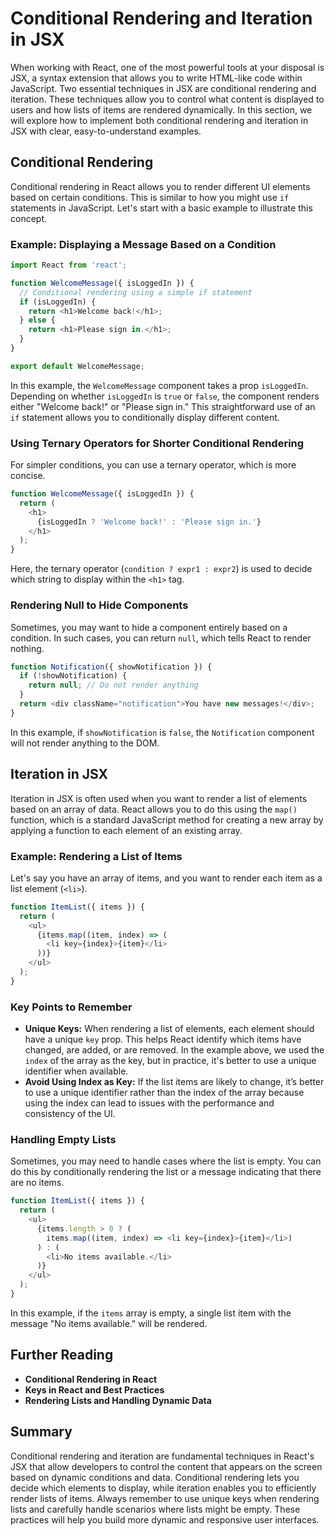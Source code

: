 # Conditional Rendering and Iteration in JSX

When working with React, one of the most powerful tools at your disposal is JSX, a syntax extension that allows you to write HTML-like code within JavaScript. Two essential techniques in JSX are conditional rendering and iteration. These techniques allow you to control what content is displayed to users and how lists of items are rendered dynamically. In this section, we will explore how to implement both conditional rendering and iteration in JSX with clear, easy-to-understand examples.

## Conditional Rendering

Conditional rendering in React allows you to render different UI elements based on certain conditions. This is similar to how you might use `if` statements in JavaScript. Let's start with a basic example to illustrate this concept.

### Example: Displaying a Message Based on a Condition

```javascript
import React from 'react';

function WelcomeMessage({ isLoggedIn }) {
  // Conditional rendering using a simple if statement
  if (isLoggedIn) {
    return <h1>Welcome back!</h1>;
  } else {
    return <h1>Please sign in.</h1>;
  }
}

export default WelcomeMessage;
```

In this example, the `WelcomeMessage` component takes a prop `isLoggedIn`. Depending on whether `isLoggedIn` is `true` or `false`, the component renders either "Welcome back!" or "Please sign in." This straightforward use of an `if` statement allows you to conditionally display different content.

### Using Ternary Operators for Shorter Conditional Rendering

For simpler conditions, you can use a ternary operator, which is more concise.

```javascript
function WelcomeMessage({ isLoggedIn }) {
  return (
    <h1>
      {isLoggedIn ? 'Welcome back!' : 'Please sign in.'}
    </h1>
  );
}
```

Here, the ternary operator (`condition ? expr1 : expr2`) is used to decide which string to display within the `<h1>` tag.

### Rendering Null to Hide Components

Sometimes, you may want to hide a component entirely based on a condition. In such cases, you can return `null`, which tells React to render nothing.

```javascript
function Notification({ showNotification }) {
  if (!showNotification) {
    return null; // Do not render anything
  }
  return <div className="notification">You have new messages!</div>;
}
```

In this example, if `showNotification` is `false`, the `Notification` component will not render anything to the DOM.

## Iteration in JSX

Iteration in JSX is often used when you want to render a list of elements based on an array of data. React allows you to do this using the `map()` function, which is a standard JavaScript method for creating a new array by applying a function to each element of an existing array.

### Example: Rendering a List of Items

Let's say you have an array of items, and you want to render each item as a list element (`<li>`).

```javascript
function ItemList({ items }) {
  return (
    <ul>
      {items.map((item, index) => (
        <li key={index}>{item}</li>
      ))}
    </ul>
  );
}
```

### Key Points to Remember

- **Unique Keys:** When rendering a list of elements, each element should have a unique `key` prop. This helps React identify which items have changed, are added, or are removed. In the example above, we used the `index` of the array as the key, but in practice, it's better to use a unique identifier when available.
- **Avoid Using Index as Key:** If the list items are likely to change, it’s better to use a unique identifier rather than the index of the array because using the index can lead to issues with the performance and consistency of the UI.

### Handling Empty Lists

Sometimes, you may need to handle cases where the list is empty. You can do this by conditionally rendering the list or a message indicating that there are no items.

```javascript
function ItemList({ items }) {
  return (
    <ul>
      {items.length > 0 ? (
        items.map((item, index) => <li key={index}>{item}</li>)
      ) : (
        <li>No items available.</li>
      )}
    </ul>
  );
}
```

In this example, if the `items` array is empty, a single list item with the message "No items available." will be rendered.

## Further Reading

- **Conditional Rendering in React**
- **Keys in React and Best Practices**
- **Rendering Lists and Handling Dynamic Data**

## Summary

Conditional rendering and iteration are fundamental techniques in React's JSX that allow developers to control the content that appears on the screen based on dynamic conditions and data. Conditional rendering lets you decide which elements to display, while iteration enables you to efficiently render lists of items. Always remember to use unique keys when rendering lists and carefully handle scenarios where lists might be empty. These practices will help you build more dynamic and responsive user interfaces.